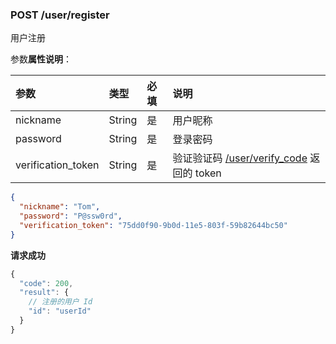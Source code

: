 ### POST /user/register

用户注册

参数**属性说明**：

| 参数                  |  类型    | 必填  | 说明              
| :-------------------- |:-------- |:-----|:----------------
| nickname              |  String  | 是   | 用户昵称
| password              |  String  | 是   | 登录密码
| verification_token    |  String  | 是   | 验证验证码 [/user/verify_code](./verify.md) 返回的 token

```json
{
  "nickname": "Tom",
  "password": "P@ssw0rd",
  "verification_token": "75dd0f90-9b0d-11e5-803f-59b82644bc50"
}
```

**请求成功**

```js
{
  "code": 200,
  "result": {
    // 注册的用户 Id
    "id": "userId"
  }
}
```
